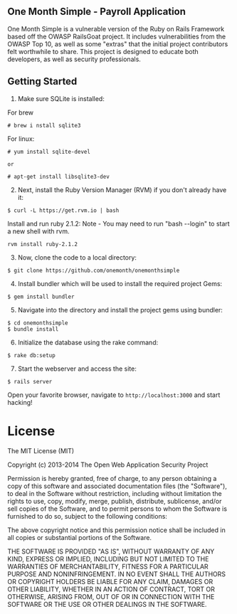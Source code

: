 ## One Month Simple - Payroll Application

One Month Simple is a vulnerable version of the Ruby on Rails Framework based off the OWASP RailsGoat project. It includes vulnerabilities from the OWASP Top 10, as well as some "extras" that the initial project contributors felt worthwhile to share. This project is designed to educate both developers, as well as security professionals.

## Getting Started

1. Make sure SQLite is installed:

  For brew
  ```
  # brew i nstall sqlite3
  ```

  For linux:
  ```
  # yum install sqlite-devel

  or

  # apt-get install libsqlite3-dev
  ```

2. Next, install the Ruby Version Manager (RVM) if you don't already have it:

  ```
  $ curl -L https://get.rvm.io | bash
  ```

  Install and run ruby 2.1.2:
  Note - You may need to run "bash --login" to start a new shell with rvm.

  ```
  rvm install ruby-2.1.2
  ```

3. Now, clone the code to a local directory:

  ```
  $ git clone https://github.com/onemonth/onemonthsimple
  ```

4. Install bundler which will be used to install the required project Gems:

  ```
  $ gem install bundler
  ```

5. Navigate into the directory and install the project gems using bundler:

  ```
  $ cd onemonthsimple
  $ bundle install
  ```

6. Initialize the database using the rake command:

  ```
  $ rake db:setup
  ```

7. Start the webserver and access the site:

  ```
  $ rails server
  ```

Open your favorite browser, navigate to `http://localhost:3000` and start hacking!

# License

The MIT License (MIT)

Copyright (c) 2013-2014 The Open Web Application Security Project

Permission is hereby granted, free of charge, to any person obtaining a copy of this software and associated documentation files (the "Software"), to deal in the Software without restriction, including without limitation the rights to use, copy, modify, merge, publish, distribute, sublicense, and/or sell copies of the Software, and to permit persons to whom the Software is furnished to do so, subject to the following conditions:

The above copyright notice and this permission notice shall be included in all copies or substantial portions of the Software.

THE SOFTWARE IS PROVIDED "AS IS", WITHOUT WARRANTY OF ANY KIND, EXPRESS OR IMPLIED, INCLUDING BUT NOT LIMITED TO THE WARRANTIES OF MERCHANTABILITY, FITNESS FOR A PARTICULAR PURPOSE AND NONINFRINGEMENT. IN NO EVENT SHALL THE AUTHORS OR COPYRIGHT HOLDERS BE LIABLE FOR ANY CLAIM, DAMAGES OR OTHER LIABILITY, WHETHER IN AN ACTION OF CONTRACT, TORT OR OTHERWISE, ARISING FROM, OUT OF OR IN CONNECTION WITH THE SOFTWARE OR THE USE OR OTHER DEALINGS IN THE SOFTWARE.
